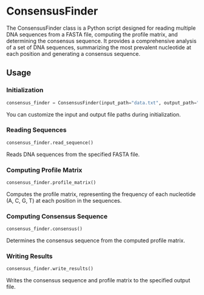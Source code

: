 # ConsensusFinder

The ConsensusFinder class is a Python script designed for reading multiple DNA sequences from a FASTA file, computing the profile matrix, and determining the consensus sequence. 
It provides a comprehensive analysis of a set of DNA sequences, summarizing the most prevalent nucleotide at each position and generating a consensus sequence.

## Usage

### Initialization

```python
consensus_finder = ConsensusFinder(input_path="data.txt", output_path="result.txt")
```

You can customize the input and output file paths during initialization.

### Reading Sequences

```python
consensus_finder.read_sequence()
```

Reads DNA sequences from the specified FASTA file.

### Computing Profile Matrix

```python
consensus_finder.profile_matrix()
```

Computes the profile matrix, representing the frequency of each nucleotide (A, C, G, T) at each position in the sequences.

### Computing Consensus Sequence

```python
consensus_finder.consensus()
```

Determines the consensus sequence from the computed profile matrix.

### Writing Results

```python
consensus_finder.write_results()
```

Writes the consensus sequence and profile matrix to the specified output file.
